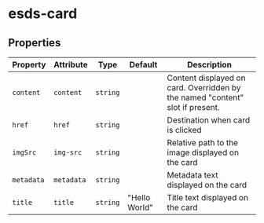 # esds-card

## Properties

| Property   | Attribute  | Type     | Default       | Description                                      |
|------------|------------|----------|---------------|--------------------------------------------------|
| `content`  | `content`  | `string` |               | Content displayed on card. Overridden by the named "content" slot if present. |
| `href`     | `href`     | `string` |               | Destination when card is clicked                 |
| `imgSrc`   | `img-src`  | `string` |               | Relative path to the image displayed on the card |
| `metadata` | `metadata` | `string` |               | Metadata text displayed on the card              |
| `title`    | `title`    | `string` | "Hello World" | Title text displayed on the card                 |
